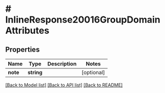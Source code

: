 # # InlineResponse20016GroupDomainAttributes

## Properties

Name | Type | Description | Notes
------------ | ------------- | ------------- | -------------
**note** | **string** |  | [optional]

[[Back to Model list]](../../README.md#models) [[Back to API list]](../../README.md#endpoints) [[Back to README]](../../README.md)
